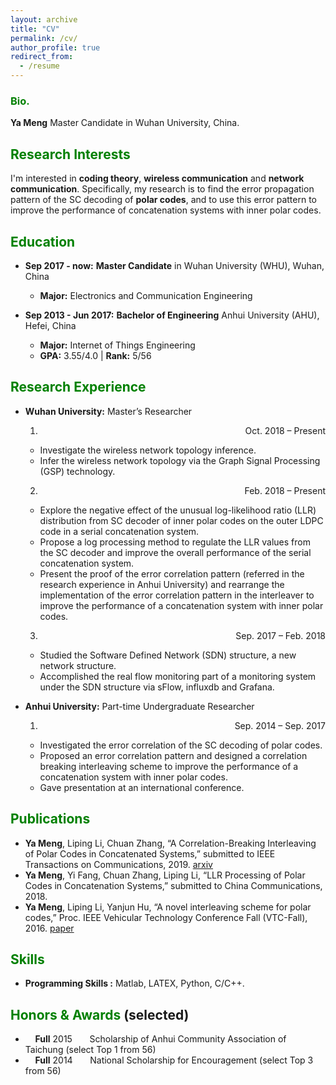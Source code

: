 ```yaml
---
layout: archive
title: "CV"
permalink: /cv/
author_profile: true
redirect_from:
  - /resume
---
```


### <span style="color: green"> Bio. </span> 
**Ya Meng** Master Candidate in Wuhan University, China.

## <span style="color: green"> Research Interests </span>
I'm interested in **coding theory**, **wireless communication** and **network communication**. Specifically, my research is to find the error propagation pattern of the SC decoding of **polar codes**, and to use this error pattern to improve the performance of concatenation systems with inner polar codes.

## <span style="color: green"> Education </span>
* **Sep 2017 - now:** **Master Candidate** in Wuhan University (WHU), Wuhan, China
  - **Major:**  Electronics and Communication Engineering 
  
* **Sep 2013 - Jun 2017:** **Bachelor of Engineering** Anhui University (AHU), Hefei, China
  - **Major:**  Internet of Things Engineering
  - **GPA:** 3.55/4.0 \| **Rank:** 5/56 &nbsp;&nbsp;

## <span style="color: green"> Research Experience </span>
* **Wuhan University:** Master’s Researcher  
  1. <p align="right">Oct. 2018 – Present</p>
    - Investigate the wireless network topology inference.
    - Infer the wireless network topology via the Graph Signal Processing (GSP) technology.     
  2. <p align="right">Feb. 2018 – Present</p>
    - Explore the negative effect of the unusual log-likelihood ratio (LLR) distribution from SC decoder
of inner polar codes on the outer LDPC code in a serial concatenation system.
    - Propose a log processing method to regulate the LLR values from the SC decoder and improve
the overall performance of the serial concatenation system.
    - Present the proof of the error correlation pattern (referred in the research experience in Anhui
University) and rearrange the implementation of the error correlation pattern in the interleaver
to improve the performance of a concatenation system with inner polar codes.     
  3. <p align="right">Sep. 2017 – Feb. 2018</p>
  - Studied the Software Defined Network (SDN) structure, a new network structure.
  - Accomplished the real flow monitoring part of a monitoring system under the SDN structure via
sFlow, influxdb and Grafana.

* **Anhui University:** Part-time Undergraduate Researcher    
  1. <p align="right">Sep. 2014 – Sep. 2017</p>
    - Investigated the error correlation of the SC decoding of polar codes.
    - Proposed an error correlation pattern and designed a correlation breaking interleaving scheme to improve
the performance of a concatenation system with inner polar codes.
    - Gave presentation at an international conference.

## <span style="color: green"> Publications </span>
* **Ya Meng**, Liping Li, Chuan Zhang, “A Correlation-Breaking Interleaving of Polar Codes in
Concatenated Systems,” submitted to IEEE Transactions on Communications, 2019.  <span style="color:#00ffff">[arxiv](https://arxiv.org/pdf/1702.05202v2.pdf)</span>
* **Ya Meng**, Yi Fang, Chuan Zhang, Liping Li, “LLR Processing of Polar Codes in Concatenation
Systems,” submitted to China Communications, 2018.
* **Ya Meng**, Liping Li, Yanjun Hu, “A novel interleaving scheme for polar codes,” Proc. IEEE Vehicular
Technology Conference Fall (VTC-Fall), 2016.  <span style="color:#00ffff">[paper](https://ieeexplore.ieee.org/stamp/stamp.jsp?tp=&arnumber=7880865)</span>

## <span style="color: green"> Skills </span>
* **Programming Skills :** Matlab, LATEX, Python, C/C++.

## <span style="color: green"> Honors & Awards </span>(selected)
*  &nbsp; &nbsp; **Full** 2015  &nbsp; &nbsp; &nbsp; Scholarship of Anhui Community Association of Taichung (select Top 1 from 56)
*  &nbsp; &nbsp; **Full** 2014  &nbsp; &nbsp; &nbsp; National Scholarship for Encouragement (select Top 3 from 56)




